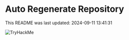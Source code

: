 # Auto Regenerate Repository

This README was last updated: 2024-09-11 13:41:31

 ![TryHackMe](https://tryhackme.com/badge/533634)